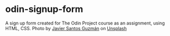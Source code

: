 # odin-signup-form
A sign up form created for The Odin Project course as an assignment, using HTML, CSS. Photo by <a href="https://unsplash.com/@buildingjavier?utm_source=unsplash&utm_medium=referral&utm_content=creditCopyText">Javier Santos Guzmán</a> on <a href="https://unsplash.com/s/photos/gym?utm_source=unsplash&utm_medium=referral&utm_content=creditCopyText">Unsplash</a>
  
